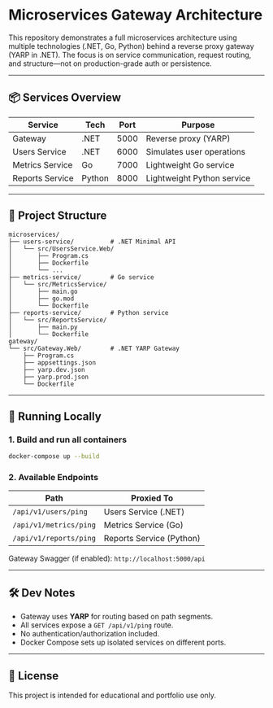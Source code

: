 # Microservices Gateway Architecture

This repository demonstrates a full microservices architecture using multiple technologies (.NET, Go, Python) behind a reverse proxy gateway (YARP in .NET). The focus is on service communication, request routing, and structure—not on production-grade auth or persistence.

---

## 📦 Services Overview

| Service         | Tech     | Port | Purpose                   |
|-----------------|----------|------|---------------------------|
| Gateway         | .NET     | 5000 | Reverse proxy (YARP)      |
| Users Service   | .NET     | 6000 | Simulates user operations |
| Metrics Service | Go       | 7000 | Lightweight Go service    |
| Reports Service | Python   | 8000 | Lightweight Python service|

---

## 🧱 Project Structure

```
microservices/
├── users-service/          # .NET Minimal API
│   └── src/UsersService.Web/
│       ├── Program.cs
│       ├── Dockerfile
│       └── ...
├── metrics-service/        # Go service
│   └── src/MetricsService/
│       ├── main.go
│       ├── go.mod
│       └── Dockerfile
├── reports-service/        # Python service
│   └── src/ReportsService/
│       ├── main.py
│       └── Dockerfile
gateway/
└── src/Gateway.Web/        # .NET YARP Gateway
    ├── Program.cs
    ├── appsettings.json
    ├── yarp.dev.json
    ├── yarp.prod.json
    └── Dockerfile
```

---

## 🚀 Running Locally

### 1. Build and run all containers

```bash
docker-compose up --build
```

### 2. Available Endpoints

| Path                          | Proxied To                   |
|-------------------------------|------------------------------|
| `/api/v1/users/ping`         | Users Service (.NET)         |
| `/api/v1/metrics/ping`       | Metrics Service (Go)         |
| `/api/v1/reports/ping`       | Reports Service (Python)     |

Gateway Swagger (if enabled): `http://localhost:5000/api`

---

## 🛠 Dev Notes

- Gateway uses **YARP** for routing based on path segments.
- All services expose a `GET /api/v1/ping` route.
- No authentication/authorization included.
- Docker Compose sets up isolated services on different ports.

---

## 📄 License

This project is intended for educational and portfolio use only.
